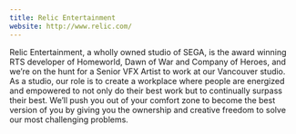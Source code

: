 ```yaml
---
title: Relic Entertainment
website: http://www.relic.com/
---
```


Relic Entertainment, a wholly owned studio of SEGA, is the award winning RTS developer of Homeworld, Dawn of War and Company of Heroes, and we’re on the hunt for a Senior VFX Artist to work at our Vancouver studio. As a studio, our role is to create a workplace where people are energized and empowered to not only do their best work but to continually surpass their best. We’ll push you out of your comfort zone to become the best version of you by giving you the ownership and creative freedom to solve our most challenging problems.
